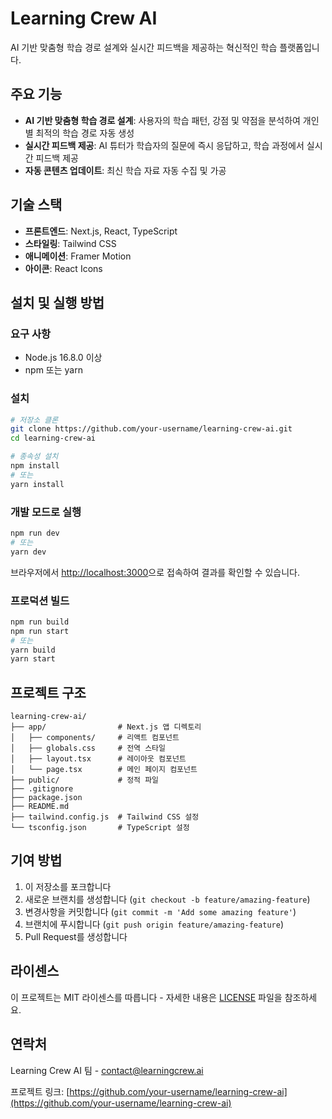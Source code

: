 # Learning Crew AI

AI 기반 맞춤형 학습 경로 설계와 실시간 피드백을 제공하는 혁신적인 학습 플랫폼입니다.

## 주요 기능

- **AI 기반 맞춤형 학습 경로 설계**: 사용자의 학습 패턴, 강점 및 약점을 분석하여 개인별 최적의 학습 경로 자동 생성
- **실시간 피드백 제공**: AI 튜터가 학습자의 질문에 즉시 응답하고, 학습 과정에서 실시간 피드백 제공
- **자동 콘텐츠 업데이트**: 최신 학습 자료 자동 수집 및 가공

## 기술 스택

- **프론트엔드**: Next.js, React, TypeScript
- **스타일링**: Tailwind CSS
- **애니메이션**: Framer Motion
- **아이콘**: React Icons

## 설치 및 실행 방법

### 요구 사항

- Node.js 16.8.0 이상
- npm 또는 yarn

### 설치

```bash
# 저장소 클론
git clone https://github.com/your-username/learning-crew-ai.git
cd learning-crew-ai

# 종속성 설치
npm install
# 또는
yarn install
```

### 개발 모드로 실행

```bash
npm run dev
# 또는
yarn dev
```

브라우저에서 [http://localhost:3000](http://localhost:3000)으로 접속하여 결과를 확인할 수 있습니다.

### 프로덕션 빌드

```bash
npm run build
npm run start
# 또는
yarn build
yarn start
```

## 프로젝트 구조

```
learning-crew-ai/
├── app/                # Next.js 앱 디렉토리
│   ├── components/     # 리액트 컴포넌트
│   ├── globals.css     # 전역 스타일
│   ├── layout.tsx      # 레이아웃 컴포넌트
│   └── page.tsx        # 메인 페이지 컴포넌트
├── public/             # 정적 파일
├── .gitignore
├── package.json
├── README.md
├── tailwind.config.js  # Tailwind CSS 설정
└── tsconfig.json       # TypeScript 설정
```

## 기여 방법

1. 이 저장소를 포크합니다
2. 새로운 브랜치를 생성합니다 (`git checkout -b feature/amazing-feature`)
3. 변경사항을 커밋합니다 (`git commit -m 'Add some amazing feature'`)
4. 브랜치에 푸시합니다 (`git push origin feature/amazing-feature`)
5. Pull Request를 생성합니다

## 라이센스

이 프로젝트는 MIT 라이센스를 따릅니다 - 자세한 내용은 [LICENSE](LICENSE) 파일을 참조하세요.

## 연락처

Learning Crew AI 팀 - contact@learningcrew.ai

프로젝트 링크: [https://github.com/your-username/learning-crew-ai](https://github.com/your-username/learning-crew-ai) 